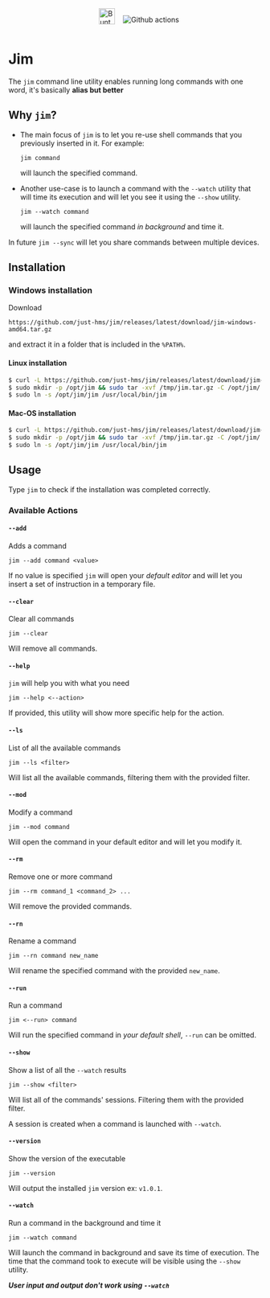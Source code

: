 <div style="display:flex;justify-content: center;">

<p><img src="https://img.shields.io/badge/Go-00ADD8?style=for-the-badge&logo=go&logoColor=white" alt=""></p>

<a href="https://github.com/tidwall/buntdb">
	<img style="margin:0px 1rem;height:2rem;" src="https://github.com/tidwall/buntdb/raw/master/logo.png" alt="Bunt DB">
</a>

<p><img src="https://img.shields.io/badge/GitHub_Actions-2088FF?style=for-the-badge&logo=github-actions&logoColor=white" alt="Github actions"></p>

</div>
	
# Jim

The `jim` command line utility enables running long commands with one word, it's basically __alias but better__

## Why `jim`?

- The main focus of `jim` is to let you re-use shell commands that you previously inserted in it. For example:

	```
	jim command
	```

	will launch the specified command.

- Another use-case is to launch a command with the `--watch` utility that will time its execution and will let you see it using the `--show` utility. 

	```
	jim --watch command
	```

	will launch the specified command *in background* and time it.

In future `jim --sync` will let you share commands between multiple devices.

## Installation
### Windows installation

Download 

```
https://github.com/just-hms/jim/releases/latest/download/jim-windows-amd64.tar.gz 
```

and extract it in a folder that is included in the `%PATH%`.


#### Linux installation

```sh
$ curl -L https://github.com/just-hms/jim/releases/latest/download/jim-linux-amd64.tar.gz > /tmp/jim.tar.gz
$ sudo mkdir -p /opt/jim && sudo tar -xvf /tmp/jim.tar.gz -C /opt/jim/
$ sudo ln -s /opt/jim/jim /usr/local/bin/jim
```

#### Mac-OS installation

```sh
$ curl -L https://github.com/just-hms/jim/releases/latest/download/jim-darwin-amd64.tar.gz > /tmp/jim.tar.gz
$ sudo mkdir -p /opt/jim && sudo tar -xvf /tmp/jim.tar.gz -C /opt/jim/
$ sudo ln -s /opt/jim/jim /usr/local/bin/jim
```

## Usage

Type `jim` to check if the installation was completed correctly.

### Available Actions

#### `--add`

Adds a command

```
jim --add command <value>
```

If no value is specified `jim` will open your *default editor* and will let you insert a set of instruction in a temporary file.

#### `--clear`

Clear all commands

```
jim --clear
```

Will remove all commands.

#### `--help`

`jim` will help you with what you need

```
jim --help <--action>
```

If provided, this utility will show more specific help for the action.

#### `--ls`

List of all the available commands

```
jim --ls <filter>
```

Will list all the available commands, filtering them with the provided filter.

#### `--mod`

Modify a command 

```
jim --mod command
```

Will open the command in your default editor and will let you modify it.

#### `--rm`

Remove one or more command 

```
jim --rm command_1 <command_2> ...
```

Will remove the provided commands.

#### `--rn`

Rename a command

```
jim --rn command new_name
```

Will rename the specified command with the provided `new_name`.

#### `--run`

Run a command

```
jim <--run> command
```

Will run the specified command in *your default shell*, `--run` can be omitted.

#### `--show`

Show a list of all the `--watch` results

```
jim --show <filter>
```

Will list all of the commands' sessions. Filtering them with the provided filter.

A session is created when a command is launched with `--watch`.

#### `--version`

Show the version of the executable

```
jim --version
```

Will output the installed `jim` version ex: `v1.0.1`.

#### `--watch`

Run a command in the background and time it

```
jim --watch command
```

Will launch the command in background and save its time of execution. The time that the command took to execute will be visible using the `--show` utility.

__*User input and output don't work using `--watch`*__
